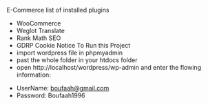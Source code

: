 E-Commerce
list of installed plugins

- WooCommerce
- Weglot Translate
- Rank Math SEO
- GDRP Cookie Notice
To Run this Project
 - import wordpress file in phpmyadmin
 - past the whole folder in your htdocs folder
 - open http://localhost/wordpress/wp-admin and enter the flowing information:
* UserName: boufaah@gmail.com
* Password: Boufaah1996